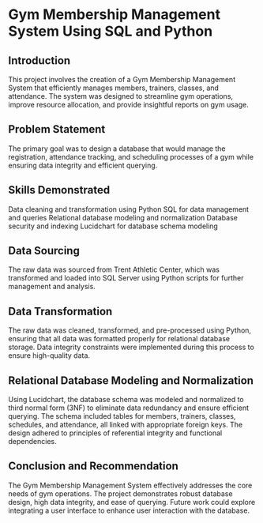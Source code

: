 # Gym Membership Management System Using SQL and Python


## Introduction
This project involves the creation of a Gym Membership Management System that efficiently manages members, trainers, classes, and attendance. The system was designed to streamline gym operations, improve resource allocation, and provide insightful reports on gym usage.

## Problem Statement
The primary goal was to design a database that would manage the registration, attendance tracking, and scheduling processes of a gym while ensuring data integrity and efficient querying.

## Skills Demonstrated
Data cleaning and transformation using Python
SQL for data management and queries
Relational database modeling and normalization
Database security and indexing
Lucidchart for database schema modeling

## Data Sourcing
The raw data was sourced from Trent Athletic Center, which was transformed and loaded into SQL Server using Python scripts for further management and analysis.

## Data Transformation
The raw data was cleaned, transformed, and pre-processed using Python, ensuring that all data was formatted properly for relational database storage. Data integrity constraints were implemented during this process to ensure high-quality data.

## Relational Database Modeling and Normalization
Using Lucidchart, the database schema was modeled and normalized to third normal form (3NF) to eliminate data redundancy and ensure efficient querying. The schema included tables for members, trainers, classes, schedules, and attendance, all linked with appropriate foreign keys. The design adhered to principles of referential integrity and functional dependencies.

## Conclusion and Recommendation
The Gym Membership Management System effectively addresses the core needs of gym operations. The project demonstrates robust database design, high data integrity, and ease of querying. Future work could explore integrating a user interface to enhance user interaction with the database.
